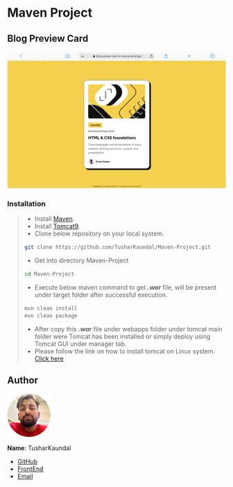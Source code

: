 # Maven Project

## Blog Preview Card

![](src/main/webapp/assets/images/screenshot_desktop.png)

### Installation

> - Install [Maven](https://maven.apache.org/install.html).
> - Install [Tomcat9](https://tomcat.apache.org/download-90.cgi).
> - Clone below repository on your local system.
>
> ```sh
> git clone https://github.com/TusharKaundal/Maven-Project.git
> ```
>
> - Get into directory Maven-Project
>
> ```sh
> cd Maven-Project
> ```
>
> - Execute below maven command to get **_.war_** file, will be present under target folder after successful execution.
>
> ```sh
> mvn clean install
> mvn clean package
> ```
>
> - After copy this **_.war_** file under webapps folder under tomcat main folder were Tomcat has been installed or simply deploy using Tomcat GUI under manager tab.
> - Please follow the link on how to install tomcat on Linux system.
>   [Click here](https://www.redswitches.com/blog/install-apache-tomcat-on-ubuntu/)

## Author

![](src/main/webapp/assets/images/author-profile.png)

**Name**: TusharKaundal

- [GitHub](https://github.com/TusharKaundal)
- [FrontEnd](https://www.frontendmentor.io/profile/TusharKaundal)
- [Email](mailto:kaundaltushar@gmail.com)
